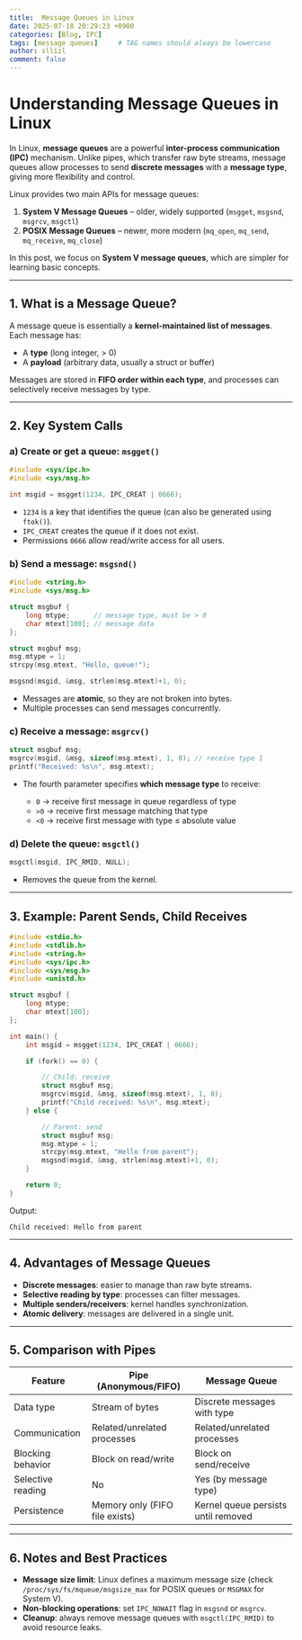 ```yaml
---
title:  Message Queues in Linux
date: 2025-07-18 20:29:23 +0900
categories: [Blog, IPC]
tags: [message queues]     # TAG names should always be lowercase
author: sllizl
comment: false
---
```




# Understanding Message Queues in Linux

In Linux, **message queues** are a powerful **inter-process communication (IPC)** mechanism. Unlike pipes, which transfer raw byte streams, message queues allow processes to send **discrete messages** with a **message type**, giving more flexibility and control.

Linux provides two main APIs for message queues:

1. **System V Message Queues** – older, widely supported (`msgget`, `msgsnd`, `msgrcv`, `msgctl`)
2. **POSIX Message Queues** – newer, more modern (`mq_open`, `mq_send`, `mq_receive`, `mq_close`)

In this post, we focus on **System V message queues**, which are simpler for learning basic concepts.

---

## 1. What is a Message Queue?

A message queue is essentially a **kernel-maintained list of messages**. Each message has:

* A **type** (long integer, > 0)
* A **payload** (arbitrary data, usually a struct or buffer)

Messages are stored in **FIFO order within each type**, and processes can selectively receive messages by type.

---

## 2. Key System Calls

### a) Create or get a queue: `msgget()`

```c
#include <sys/ipc.h>
#include <sys/msg.h>

int msgid = msgget(1234, IPC_CREAT | 0666);
```

* `1234` is a key that identifies the queue (can also be generated using `ftok()`).
* `IPC_CREAT` creates the queue if it does not exist.
* Permissions `0666` allow read/write access for all users.

### b) Send a message: `msgsnd()`

```c
#include <string.h>
#include <sys/msg.h>

struct msgbuf {
    long mtype;      // message type, must be > 0
    char mtext[100]; // message data
};

struct msgbuf msg;
msg.mtype = 1;
strcpy(msg.mtext, "Hello, queue!");

msgsnd(msgid, &msg, strlen(msg.mtext)+1, 0);
```

* Messages are **atomic**, so they are not broken into bytes.
* Multiple processes can send messages concurrently.

### c) Receive a message: `msgrcv()`

```c
struct msgbuf msg;
msgrcv(msgid, &msg, sizeof(msg.mtext), 1, 0); // receive type 1
printf("Received: %s\n", msg.mtext);
```

* The fourth parameter specifies **which message type** to receive:

  * `0` → receive first message in queue regardless of type
  * `>0` → receive first message matching that type
  * `<0` → receive first message with type ≤ absolute value

### d) Delete the queue: `msgctl()`

```c
msgctl(msgid, IPC_RMID, NULL);
```

* Removes the queue from the kernel.

---

## 3. Example: Parent Sends, Child Receives

```c
#include <stdio.h>
#include <stdlib.h>
#include <string.h>
#include <sys/ipc.h>
#include <sys/msg.h>
#include <unistd.h>

struct msgbuf {
    long mtype;
    char mtext[100];
};

int main() {
    int msgid = msgget(1234, IPC_CREAT | 0666);

    if (fork() == 0) {

        // Child: receive
        struct msgbuf msg;
        msgrcv(msgid, &msg, sizeof(msg.mtext), 1, 0);
        printf("Child received: %s\n", msg.mtext);
    } else {

        // Parent: send
        struct msgbuf msg;
        msg.mtype = 1;
        strcpy(msg.mtext, "Hello from parent");
        msgsnd(msgid, &msg, strlen(msg.mtext)+1, 0);
    }

    return 0;
}
```

Output:

```
Child received: Hello from parent
```

---

## 4. Advantages of Message Queues

* **Discrete messages**: easier to manage than raw byte streams.
* **Selective reading by type**: processes can filter messages.
* **Multiple senders/receivers**: kernel handles synchronization.
* **Atomic delivery**: messages are delivered in a single unit.

---

## 5. Comparison with Pipes

| Feature           | Pipe (Anonymous/FIFO)          | Message Queue                       |
| ----------------- | ------------------------------ | ----------------------------------- |
| Data type         | Stream of bytes                | Discrete messages with type         |
| Communication     | Related/unrelated processes    | Related/unrelated processes         |
| Blocking behavior | Block on read/write            | Block on send/receive               |
| Selective reading | No                             | Yes (by message type)               |
| Persistence       | Memory only (FIFO file exists) | Kernel queue persists until removed |

---

## 6. Notes and Best Practices

* **Message size limit**: Linux defines a maximum message size (check `/proc/sys/fs/mqueue/msgsize_max` for POSIX queues or `MSGMAX` for System V).
* **Non-blocking operations**: set `IPC_NOWAIT` flag in `msgsnd` or `msgrcv`.
* **Cleanup**: always remove message queues with `msgctl(IPC_RMID)` to avoid resource leaks.


